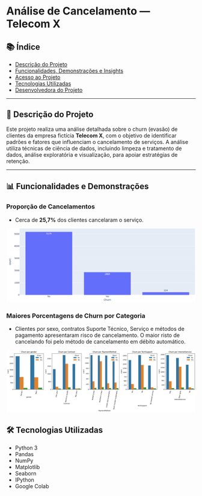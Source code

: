 # Análise de Cancelamento — Telecom X

## 📚 Índice

- [Descrição do Projeto](#descrição-do-projeto)
- [Funcionalidades, Demonstrações e Insights](#funcionalidades-e-demonstrações)
- [Acesso ao Projeto](#acesso-ao-projeto)
- [Tecnologias Utilizadas](#tecnologias-utilizadas)
- [Desenvolvedora do Projeto](#desenvolvedora-do-projeto)

---

## 📌 Descrição do Projeto

Este projeto realiza uma análise detalhada sobre o churn (evasão) de clientes da empresa fictícia **Telecom X**, com o objetivo de identificar padrões e fatores que influenciam o cancelamento de serviços. A análise utiliza técnicas de ciência de dados, incluindo limpeza e tratamento de dados, análise exploratória e visualização, para apoiar estratégias de retenção.

---

## 📊 Funcionalidades e Demonstrações

### Proporção de Cancelamentos

- Cerca de **25,7%** dos clientes cancelaram o serviço.

![Gráfico de cancelamento](imagens/churn.png)


### Maiores Porcentagens de Churn por Categoria

- Clientes por sexo, contratos Suporte Técnico, Serviço  e  métodos de pagamento apresentaram  risco de cancelamento. O maior risto de cancelando foi pelo método de cancelamento em débito automático.

![Gráfico de cancelamento por categoria](imagens/variaveis.png)


 ## 🛠 Tecnologias Utilizadas

- Python 3  
- Pandas  
- NumPy  
- Matplotlib  
- Seaborn
- IPython
- Google Colab 
